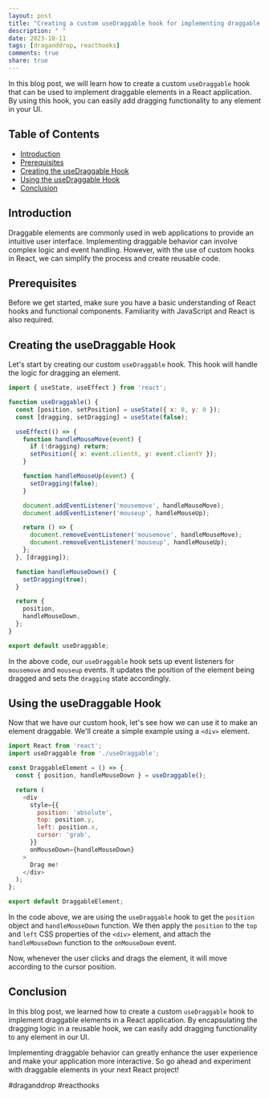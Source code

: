 ```yaml
---
layout: post
title: "Creating a custom useDraggable hook for implementing draggable elements"
description: " "
date: 2023-10-11
tags: [draganddrop, reacthooks]
comments: true
share: true
---
```


In this blog post, we will learn how to create a custom `useDraggable` hook that can be used to implement draggable elements in a React application. By using this hook, you can easily add dragging functionality to any element in your UI.

## Table of Contents
- [Introduction](#introduction)
- [Prerequisites](#prerequisites)
- [Creating the useDraggable Hook](#creating-the-usedraggable-hook)
- [Using the useDraggable Hook](#using-the-usedraggable-hook)
- [Conclusion](#conclusion)

## Introduction

Draggable elements are commonly used in web applications to provide an intuitive user interface. Implementing draggable behavior can involve complex logic and event handling. However, with the use of custom hooks in React, we can simplify the process and create reusable code.

## Prerequisites

Before we get started, make sure you have a basic understanding of React hooks and functional components. Familiarity with JavaScript and React is also required.

## Creating the useDraggable Hook

Let's start by creating our custom `useDraggable` hook. This hook will handle the logic for dragging an element.

```javascript
import { useState, useEffect } from 'react';

function useDraggable() {
  const [position, setPosition] = useState({ x: 0, y: 0 });
  const [dragging, setDragging] = useState(false);

  useEffect(() => {
    function handleMouseMove(event) {
      if (!dragging) return;
      setPosition({ x: event.clientX, y: event.clientY });
    }

    function handleMouseUp(event) {
      setDragging(false);
    }

    document.addEventListener('mousemove', handleMouseMove);
    document.addEventListener('mouseup', handleMouseUp);

    return () => {
      document.removeEventListener('mousemove', handleMouseMove);
      document.removeEventListener('mouseup', handleMouseUp);
    };
  }, [dragging]);

  function handleMouseDown() {
    setDragging(true);
  }

  return {
    position,
    handleMouseDown,
  };
}

export default useDraggable;
```

In the above code, our `useDraggable` hook sets up event listeners for `mousemove` and `mouseup` events. It updates the position of the element being dragged and sets the `dragging` state accordingly.

## Using the useDraggable Hook

Now that we have our custom hook, let's see how we can use it to make an element draggable. We'll create a simple example using a `<div>` element.

```javascript
import React from 'react';
import useDraggable from './useDraggable';

const DraggableElement = () => {
  const { position, handleMouseDown } = useDraggable();

  return (
    <div
      style={{
        position: 'absolute',
        top: position.y,
        left: position.x,
        cursor: 'grab',
      }}
      onMouseDown={handleMouseDown}
    >
      Drag me!
    </div>
  );
};

export default DraggableElement;
```

In the code above, we are using the `useDraggable` hook to get the `position` object and `handleMouseDown` function. We then apply the `position` to the `top` and `left` CSS properties of the `<div>` element, and attach the `handleMouseDown` function to the `onMouseDown` event.

Now, whenever the user clicks and drags the element, it will move according to the cursor position.

## Conclusion

In this blog post, we learned how to create a custom `useDraggable` hook to implement draggable elements in a React application. By encapsulating the dragging logic in a reusable hook, we can easily add dragging functionality to any element in our UI.

Implementing draggable behavior can greatly enhance the user experience and make your application more interactive. So go ahead and experiment with draggable elements in your next React project!

#draganddrop #reacthooks
